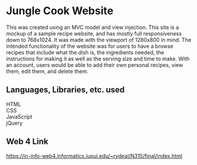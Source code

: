 # Jungle Cook Website

This was created using an MVC model and view injection. This site is a mockup of a sample recipe website, and has mostly full responsiveness down to 768x1024. 
It was made with the viewport of 1280x800 in mind.
The intended functionality of the website was for users to have a browse recipes that include what the dish is, the ingredients needed, the instructions for making it as well as the serving size and time to make.
With an account, users would be able to add their own personal recipes, view them, edit them, and delete them.

## Languages, Libraries, etc. used
HTML<br>
CSS<br>
JavaScript<br>
jQuery

## Web 4 Link
https://in-info-web4.informatics.iupui.edu/~rydeal/N315/final/index.html
